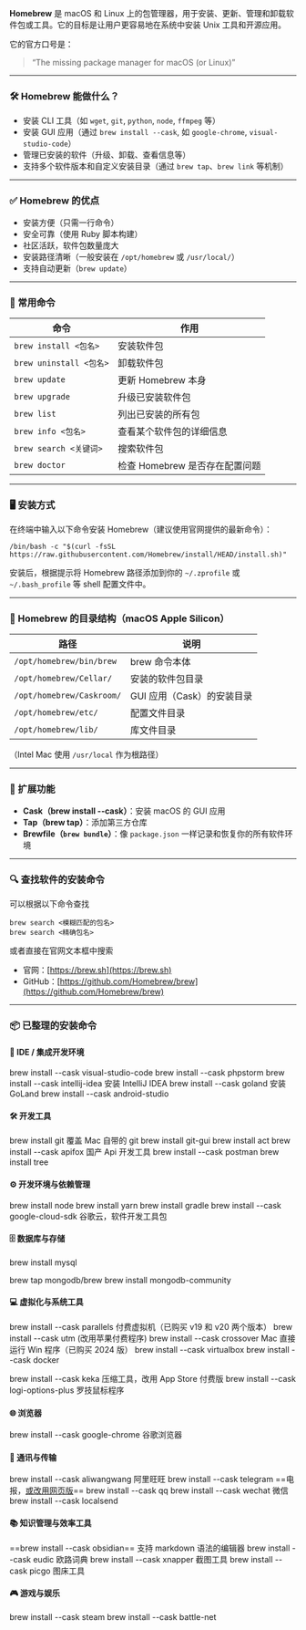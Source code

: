 **Homebrew** 是 macOS 和 Linux 上的包管理器，用于安装、更新、管理和卸载软件包或工具。它的目标是让用户更容易地在系统中安装 Unix 工具和开源应用。

它的官方口号是：

> “The missing package manager for macOS (or Linux)”

---

### 🛠️ Homebrew 能做什么？

- 安装 CLI 工具（如 `wget`, `git`, `python`, `node`, `ffmpeg` 等）
- 安装 GUI 应用（通过 `brew install --cask`, 如 `google-chrome`, `visual-studio-code`）
- 管理已安装的软件（升级、卸载、查看信息等）
- 支持多个软件版本和自定义安装目录（通过 `brew tap`、`brew link` 等机制）

---

### ✅ Homebrew 的优点

- 安装方便（只需一行命令）
- 安全可靠（使用 Ruby 脚本构建）
- 社区活跃，软件包数量庞大
- 安装路径清晰（一般安装在 `/opt/homebrew` 或 `/usr/local/`）
- 支持自动更新（`brew update`）

---

### 🔧 常用命令

| 命令                    | 作用                           |
| ----------------------- | ------------------------------ |
| `brew install <包名>`   | 安装软件包                     |
| `brew uninstall <包名>` | 卸载软件包                     |
| `brew update`           | 更新 Homebrew 本身             |
| `brew upgrade`          | 升级已安装软件包               |
| `brew list`             | 列出已安装的所有包             |
| `brew info <包名>`      | 查看某个软件包的详细信息       |
| `brew search <关键词>`  | 搜索软件包                     |
| `brew doctor`           | 检查 Homebrew 是否存在配置问题 |

---

### 🖥️ 安装方式

在终端中输入以下命令安装 Homebrew（建议使用官网提供的最新命令）：

```shell
/bin/bash -c "$(curl -fsSL https://raw.githubusercontent.com/Homebrew/install/HEAD/install.sh)"
```

安装后，根据提示将 Homebrew 路径添加到你的 `~/.zprofile` 或 `~/.bash_profile` 等 shell 配置文件中。

---

### 📁 Homebrew 的目录结构（macOS Apple Silicon）

| 路径                      | 说明                       |
| ------------------------- | -------------------------- |
| `/opt/homebrew/bin/brew`  | brew 命令本体              |
| `/opt/homebrew/Cellar/`   | 安装的软件包目录           |
| `/opt/homebrew/Caskroom/` | GUI 应用（Cask）的安装目录 |
| `/opt/homebrew/etc/`      | 配置文件目录               |
| `/opt/homebrew/lib/`      | 库文件目录                 |

（Intel Mac 使用 `/usr/local` 作为根路径）

---

### 🔌 扩展功能

- **Cask（brew install --cask）**：安装 macOS 的 GUI 应用
- **Tap（brew tap）**：添加第三方仓库
- **Brewfile（`brew bundle`）**：像 `package.json` 一样记录和恢复你的所有软件环境

---

### 🔍 查找软件的安装命令

可以根据以下命令查找

```shell
brew search <模糊匹配的包名>
brew search <精确包名>
```

或者直接在官网文本框中搜索

- 官网：[https://brew.sh](https://brew.sh)
- GitHub：[https://github.com/Homebrew/brew](https://github.com/Homebrew/brew)

---

### 📦 已整理的安装命令

#### 📝 IDE / 集成开发环境

brew install --cask visual-studio-code
brew install --cask phpstorm
brew install --cask intellij-idea 安装 IntelliJ IDEA
brew install --cask goland 安装 GoLand
brew install --cask android-studio

#### 🛠️ 开发工具

brew install git 覆盖 Mac 自带的 git
brew install git-gui
brew install act
brew install --cask apifox 国产 Api 开发工具
brew install --cask postman
brew install tree

#### ⚙️ 开发环境与依赖管理

brew install node
brew install yarn
brew install gradle
brew install --cask google-cloud-sdk 谷歌云，软件开发工具包

#### 🗄️ 数据库与存储

brew install mysql

brew tap mongodb/brew
brew install mongodb-community

#### 💻 虚拟化与系统工具

brew install --cask parallels 付费虚拟机（已购买 v19 和 v20 两个版本）
brew install --cask utm (改用苹果付费程序)
brew install --cask crossover Mac 直接运行 Win 程序（已购买 2024 版）
brew install --cask virtualbox
brew install --cask docker

brew install --cask keka 压缩工具，改用 App Store 付费版
brew install --cask logi-options-plus 罗技鼠标程序

#### 🌐 浏览器

brew install --cask google-chrome 谷歌浏览器

#### 📡 通讯与传输

brew install --cask aliwangwang 阿里旺旺
brew install --cask telegram ==电报，[或改用网页版](https://web.telegram.org/)==
brew install --cask qq
brew install --cask wechat 微信
brew install --cask localsend

#### 📚 知识管理与效率工具

==brew install --cask obsidian== 支持 markdown 语法的编辑器
brew install --cask eudic 欧路词典
brew install --cask xnapper 截图工具
brew install --cask picgo 图床工具

#### 🎮 游戏与娱乐

brew install --cask steam
brew install --cask battle-net
